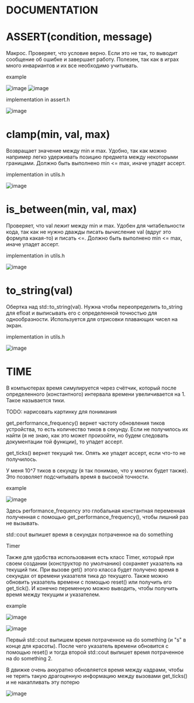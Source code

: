 # DOCUMENTATION

# ASSERT(condition, message)

Макрос. Проверяет, что условие верно. Если это не так, то выводит сообщение об ошибке и завершает работу. Полезен, так как в играх много инвариантов и их все необходимо учитывать.

example

![image](https://user-images.githubusercontent.com/54230867/221960861-44a337e2-8109-4bbc-bec7-6ffaf688fd71.png)
![image](https://user-images.githubusercontent.com/54230867/221961266-88e8071a-dbe1-4d95-a4fd-f938d488a290.png)

implementation in assert.h

![image](https://user-images.githubusercontent.com/54230867/221961669-9f15675f-189c-4cac-a03d-3228bf70807f.png)

# clamp(min, val, max)

Возвращает значение между min и max. Удобно, так как можно например легко удерживать позицию предмета между некоторыми границами. Должно быть выполнено min <= max, иначе упадет ассерт.

implementation in utils.h

![image](https://user-images.githubusercontent.com/54230867/221964455-a50ea4b8-88a8-48b2-8700-a02ebfff701c.png)

# is_between(min, val, max)

Проверяет, что val лежит между min и max. Удобен для читабельности кода, так как не нужно дважды писать вычисление val (вдруг это формула какая-то) и писать <=. Должно быть выполнено min <= max, иначе упадет ассерт.

implementation in utils.h

![image](https://user-images.githubusercontent.com/54230867/221968706-325d1734-db78-491e-9db5-33f7fda05a4e.png)


# to_string(val)

Обертка над std::to_string(val). Нужна чтобы переопределить to_string для efloat и выписывать его с определенной точностью для однообразности. Используется для отрисовки плавающих чисел на экран.

implementation in utils.h

![image](https://user-images.githubusercontent.com/54230867/221967929-e8d29afd-95fe-4598-b80d-28086af892cf.png)


# TIME

В компьютерах время симулируется через счётчик, который после определенного (константного) интервала времени увеличивается на 1. Такое называется тики.

TODO: нарисовать картинку для понимания

get_performance_frequency() вернет частоту обновления тиков устройства, то есть количество тиков в секунду. Если не получилось их найти (я не знаю, как это может произойти, но будем следовать документации той функции), то упадет ассерт.

get_ticks() вернет текущий тик. Опять же упадет ассерт, если что-то не получилось.

У меня 10^7 тиков в секунду (я так понимаю, что у многих будет также). Это позволяет подсчитывать время в высокой точности.

example

![image](https://user-images.githubusercontent.com/54230867/221977116-da28f0d4-c3a8-41ee-981d-5eaf3dc39caa.png)

Здесь performance_frequency это глобальная константная переменная полученная с помощью get_performance_frequency(), чтобы лишний раз не вызывать.

std::cout выпишет время в секундах потраченное на do something

Timer

Также для удобства использования есть класс Timer, который при своем создании (конструктор по умолчанию) сохраняет указатель на текущий тик. При вызове get() этого класса будет получено время в секундах от времени указателя тика до текущего. Также можно обновить указатель времени с помощью reset() или получить его get_tick(). И конечно переменную можно выводить, чтобы получить время между текущим и указателем.

example

![image](https://user-images.githubusercontent.com/54230867/221980734-cd8f4376-e1e9-4117-b206-0afafff71193.png)

![image](https://user-images.githubusercontent.com/54230867/221981684-51a8edb6-ff69-4f73-92a2-b0bea11fe3b6.png)

Первый std::cout выпишем время потраченное на do something (и "s" в конце для красоты). После чего указатель времени обновится с помощью reset() и тогда второй std::cout выпишет время потраченное на do something 2.


В движке очень аккуратно обновляется время между кадрами, чтобы не терять такую драгоценную информацию между вызовами get_ticks() и не накапливать эту потерю

![image](https://user-images.githubusercontent.com/54230867/221982929-d5b6fc83-b558-40c6-8e3a-45e66dc321c1.png)
